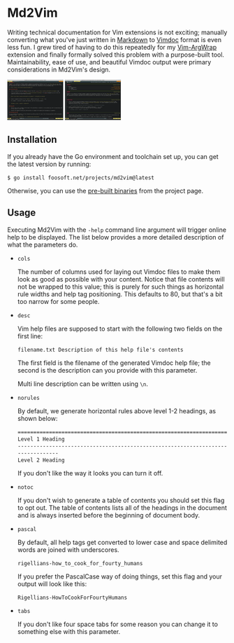 <!-- +++
Area = "projects"
GitHub = "md2vim"
Layout = "page"
Tags = ["blackfriday", "golang", "markdown", "md2vim", "vim", "mit license"]
Description = "Tool for automatically converting markdown to vimdoc format."
Collection = "ProjectsComplete"
+++ -->

# Md2Vim

Writing technical documentation for Vim extensions is not exciting; manually converting what you've just written in
[Markdown](https://daringfireball.net/projects/markdown/) to
[Vimdoc](http://vimdoc.sourceforge.net/htmldoc/usr_toc.html) format is even less fun. I grew tired of having to do this
repeatedly for my [Vim-ArgWrap](https://foosoft.net/projects/vim-argwrap/) extension and finally formally solved this
problem with a purpose-built tool. Maintainability, ease of use, and beautiful Vimdoc output were primary considerations
in Md2Vim's design.

[![Markdown source file](img/markdown-thumb.png)](img/markdown.png)
[![Vimdoc target file](img/vimdoc-thumb.png)](img/vimdoc.png)

## Installation

If you already have the Go environment and toolchain set up, you can get the latest version by running:

```
$ go install foosoft.net/projects/md2vim@latest
```

Otherwise, you can use the [pre-built binaries](https://github.com/FooSoft/md2vim/releases) from the project page.

## Usage

Executing Md2Vim with the `-help` command line argument will trigger online help to be displayed. The list below
provides a more detailed description of what the parameters do.

*   `cols`

    The number of columns used for laying out Vimdoc files to make them look as good as possible with your content.
    Notice that file contents will not be wrapped to this value; this is purely for such things as horizontal rule
    widths and help tag positioning. This defaults to 80, but that's a bit too narrow for some people.

*   `desc`

    Vim help files are supposed to start with the following two fields on the first line:

    ```
    filename.txt Description of this help file's contents
    ```

    The first field is the filename of the generated Vimdoc help file; the second is the description can you provide
    with this parameter.

    Multi line description can be written using `\n`.

*   `norules`

    By default, we generate horizontal rules above level 1-2 headings, as shown below:

    ```
    ================================================================================
    Level 1 Heading
    --------------------------------------------------------------------------------
    Level 2 Heading
    ```
    If you don't like the way it looks you can turn it off.

*   `notoc`

    If you don't wish to generate a table of contents you should set this flag to opt out. The table of contents lists
    all of the headings in the document and is always inserted before the beginning of document body.

*   `pascal`

    By default, all help tags get converted to lower case and space delimited words are joined with underscores.

    ```
    rigellians-how_to_cook_for_fourty_humans
    ```

    If you prefer the PascalCase way of doing things, set this flag and your output will look like this:

    ```
    Rigellians-HowToCookForFourtyHumans
    ```

*   `tabs`

    If you don't like four space tabs for some reason you can change it to something else with this parameter.
